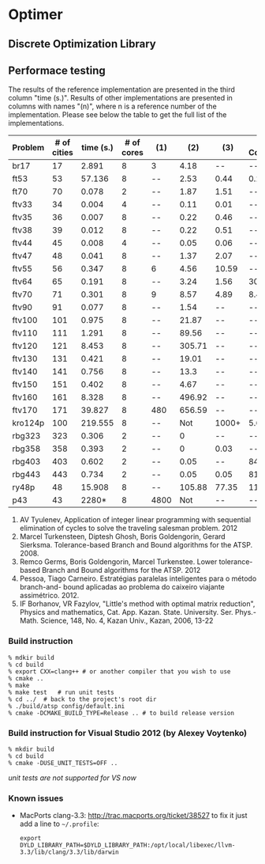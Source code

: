 # Optimer
## Discrete Optimization Library
## Performace testing


The results of the reference implementation are presented in the third column "time (s.)". Results of other implementations are presented in columns with names "(n)", where n is a reference number of the implementation. Please see below the table to get the full list of the implementations.


| Problem | # of cities | time (s.) | # of cores |  (1) | (2) | (3) | (3) - Concorde | (4) | (5) |
| --- | --- | --- | --- | --- | --- | --- | --- | --- | --- |
| br17 | 17 | 2.891 | 8 | 3 | 4.18 | -- | -- | 6.937 | 1256.524 |
| ft53 | 53 | 57.136 | 8 | -- | 2.53 | 0.44 | 0.27 | -- | -- |
| ft70 | 70 | 0.078 | 2 | -- | 1.87 | 1.51 | -- | -- | 147.265 |
| ftv33 | 34 | 0.004 | 4 | -- | 0.11 | 0.01 | -- | 3.94 | 0.156 |
| ftv35 | 36 | 0.007 | 8 | -- | 0.22 | 0.46 | -- | 97.425 | 0.031 |
| ftv38 | 39 | 0.012 | 8 | -- | 0.22 | 0.51 | -- | 382.958 | 0.031 |
| ftv44 | 45 | 0.008 | 4 | -- | 0.05 | 0.06 | -- | -- | 0.078 |
| ftv47 | 48 | 0.041 | 8 | -- | 1.37 | 2.07 | -- | -- | 0.406 |
| ftv55 | 56 | 0.347 | 8 | 6 | 4.56 | 10.59 | -- | -- | 2.437 |
| ftv64 | 65 | 0.191 | 8 | -- | 3.24 | 1.56 | 30.21 | -- | 1.984 |
| ftv70 | 71 | 0.301 | 8 | 9 | 8.57 | 4.89 | 8.43 | -- | 8.203 |
| ftv90 | 91 | 0.077 | 8 | -- | 1.54 | -- | -- | -- | 1.484 |
| ftv100 | 101 | 0.975 | 8 | -- | 21.87 | -- | -- | -- | -- |
| ftv110 | 111 | 1.291 | 8 | -- | 89.56 | -- | -- | -- | -- |
| ftv120 | 121 | 8.453 | 8 | -- | 305.71 | -- | -- | -- | -- |
| ftv130 | 131 | 0.421 | 8 | -- | 19.01 | -- | -- | -- | 114.265 |
| ftv140 | 141 | 0.756 | 8 | -- | 13.3 | -- | -- | -- | 108.375 |
| ftv150 | 151 | 0.402 | 8 | -- | 4.67 | -- | -- | -- | 132.078 |
| ftv160 | 161 | 8.328 | 8 | -- | 496.92 | -- | -- | -- | 3771.093 |
| ftv170 | 171 | 39.827 | 8 | 480 | 656.59 | -- | -- | -- | -- |
| kro124p | 100 | 219.555 | 8 | -- | Not | 1000+ | 5.61 | -- | 3505.406 |
| rbg323 | 323 | 0.306 | 2 | -- | 0 | -- | -- | 0.034 | 2.968 |
| rbg358 | 358 | 0.393 | 2 | -- | 0 | 0.03 | -- | 0.042 | 7.328 |
| rbg403 | 403 | 0.602 | 2 | -- | 0.05 | -- | 847.1 | 0.079 | 5.484 |
| rbg443 | 443 | 0.734 | 2 | -- | 0.05 | 0.05 | 81.62 | 0.079 | 3.578 |
| ry48p | 48 | 15.908 | 8 | -- | 105.88 | 77.35 | 11.39 | -- | 54.406 |
| p43 | 43 | 2280* | 8 | 4800 | Not | -- | -- | -- | -- |



1. AV Tyulenev, Application of integer linear programming with sequential elimination of cycles to solve the traveling salesman problem. 2012
2. Marcel Turkensteen, Diptesh Ghosh, Boris Goldengorin, Gerard Sierksma. Tolerance-based Branch and Bound algorithms for the ATSP. 2008.							
3. Remco Germs, Boris Goldengorin, Marcel Turkenstee. Lower tolerance-based Branch and Bound algorithms for the ATSP. 2012							
4. Pessoa, Tiago Carneiro. Estratégias paralelas inteligentes para o método branch-and-
bound aplicadas ao problema do caixeiro viajante assimétrico. 2012.							
5. IF Borhanov, VR Fazylov, "Little's method with optimal matrix reduction", Physics and mathematics, Cat. App. Kazan. State. University. Ser. Phys.-Math. Science, 148, No. 4, Kazan Univ., Kazan, 2006, 13-22


### Build instruction

```
% mdkir build
% cd build
% export CXX=clang++ # or another compiler that you wish to use
% cmake ..
% make
% make test   # run unit tests
% cd ../  # back to the project's root dir
% ./build/atsp config/default.ini
% cmake -DCMAKE_BUILD_TYPE=Release .. # to build release version
```

### Build instruction for Visual Studio 2012 (by Alexey Voytenko)

```
% mkdir build
% cd build
% cmake -DUSE_UNIT_TESTS=OFF ..
```

*unit tests are not supported for VS now*

### Known issues 

* MacPorts clang-3.3: http://trac.macports.org/ticket/38527
to fix it just add a line to `~/.profile`:
  
  `export DYLD_LIBRARY_PATH=$DYLD_LIBRARY_PATH:/opt/local/libexec/llvm-3.3/lib/clang/3.3/lib/darwin`

